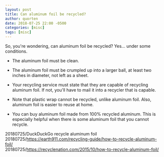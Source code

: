 ```yaml
---
layout: post
title: Can aluminum foil be recycled?
author: quorten
date: 2018-07-25 22:00 -0500
categories: [misc]
tags: [misc]
---
```


So, you're wondering, can aluminum foil be recycled?  Yes...  under
some conditions.

* The aluminum foil must be clean.

* The aluminum foil must be crumpled up into a larger ball, at least
  two inches in diameter, not left as a sheet.

* Your recycling service must state that they are capable of recycling
  aluminum foil.  If not, you'll have to mail it into a recycler that
  is capable.

* Note that plastic wrap cannot be recycled, unlike aluminum foil.
  Also, aluminum foil is easier to reuse at home.

* You can buy aluminum foil made from 100% recycled aluminum.  This is
  especially helpful when there is some aluminum foil that you cannot
  recycle.

20180725/DuckDuckGo recycle aluminum foil  
20180725/https://earth911.com/recycling-guide/how-to-recycle-aluminum-foil/  
20180725/https://recyclenation.com/2015/10/how-to-recycle-aluminum-foil/
